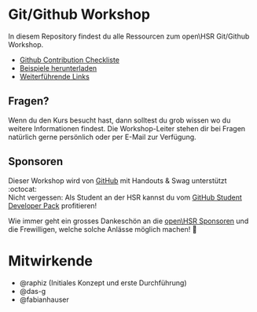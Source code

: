 # Git/Github Workshop
In diesem Repository findest du alle Ressourcen zum open\HSR Git/Github Workshop.

* [Github Contribution Checkliste](admin/github-contribution-checkliste.md)
* [Beispiele herunterladen](https://raw.githubusercontent.com/openhsr/git-github-workshop/master/examples/git-github-workshop.zip)
* [Weiterführende Links](admin/links.md)


## Fragen?
Wenn du den Kurs besucht hast, dann solltest du grob wissen wo du weitere Informationen findest.
Die Workshop-Leiter stehen dir bei Fragen natürlich gerne persönlich oder per E-Mail zur Verfügung.

## Sponsoren

Dieser Workshop wird von [GitHub](https://github.com/) mit Handouts & Swag unterstützt :octocat:  
Nicht vergessen: Als Student an der HSR kannst du vom [GitHub Student Developer Pack](https://education.github.com/pack) profitieren! 

Wie immer geht ein grosses Dankeschön an die [open\HSR Sponsoren](https://www.openhsr.ch/#footer) und die Frewilligen, welche solche Anlässe möglich machen! :tada:


# Mitwirkende

* @raphiz (Initiales Konzept und erste Durchführung)
* @das-g
* @fabianhauser

